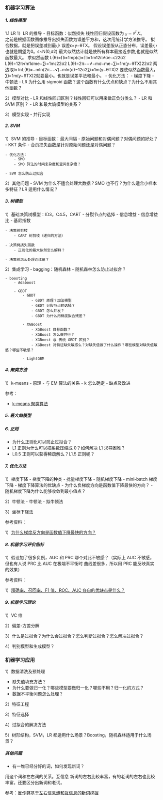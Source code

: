 ### 机器学习算法
##### 1. 线性模型
1.1 LR
1）LR 的推导
	- 目标函数：似然损失
	线性回归假设函数为 <math xmlns="http://www.w3.org/1998/Math/MathML">
  <mi>y</mi>
  <mo>=</mo>
  <msup>
    <mi>&#x03B8;<!-- θ --></mi>
    <mi>T</mi>
  </msup>
  <mi>X</mi>
</math>。</br> 
					之前是根据函数图像推导出损失函数为误差平方和，这次用统计学方法推导。 
					拟合数据，就是把误差减到最小 
					误差ϵ=y−θTX。 
					假设误差服从正态分布，误差最小也就是期望为0。ϵ~N(0,σ2) 
					最大似然估计就是使所有样本最接近参数,也就是似然函数最大。 
					求似然函数 
					L(θ)=∏i=1mp(ϵ)=∏i=1m12π√σe−ϵ22σ2 
					L(θ)=12π√m1σme−∑i=1mϵ22σ2 
					L(θ)=2π−−√−mσ−me−∑i=1m(y−θTX)22σ2 
					两边取ln 
					lnL(θ)=−mln(2π−−√)−mln(σ)−12σ2∑i=1m(y−θTX)2 
					要使似然函数最大，∑i=1m(y−θTX)2就要最小。也就是误差平法和最小。
	- 优化方法：
		- 梯度下降
		- 牛顿法
	- LR 为什么用 sigmoid 函数？这个函数有什么优点和缺点？为什么不用其他函数？
	
2）模型对比
	- LR 和线性回归区别？线性回归可以用来做正负分类么？
	- LR 和 SVM 区别？
	- LR 和最大熵模型的关系？
	
3）模型实现
	- 并行实现

##### 2. SVM
1）SVM 的推导
	- 目标函数：最大间隔
		- 原始问题和对偶问题？对偶问题的好处？
		- KKT 条件
		- 合页损失函数是针对原始问题还是对偶问题？
		
	- 优化方法：
		- SMO
		- SMO 算法的时间复杂度和空间复杂度？
		
	- SVM 怎么防止过拟合
	
2）其他问题
	- SVM 为什么不适合处理大数据？SMO 也不行？为什么适合小样本多特征？LR 适用什么情况？

##### 3. 树模型
1）基础决策树模型：ID3，C4.5，CART
	- 分裂节点的选择
		- 信息增益
		- 信息增益比
		- 基尼指数
		
	- 决策树剪枝
		- CART 树剪枝（递归的方法）
		
	- 决策树损失函数
		- 正则化的最大似然怎么解释？
		
	- 决策树怎么处理连续值？
2）集成学习
	- bagging：随机森林
		- 随机森林怎么防止过拟合？
		
	- boosting
		- Adaboost
		
		- GBDT
			- GBDT
				- GBDT 原理？加法模型
				- GBDT 分裂节点的选择？
				- GBDT 怎么并发？
				- GBDT 为什么用梯度拟合残差？
				
			- XGBoost
				- XGBoost 目标函数？
				- XGBoost 怎么做并行？
				- XGBoost 与 传统 GBDT 区别？
				- XGBoost 对特征缺失敏感么？对缺失值做了什么操作？哪些模型对缺失值敏感？哪些不敏感？
				
			- LightGBM


##### 4. 聚类方法
1）k-means
	- 原理
	- 与 EM 算法的关系
	- k 怎么确定
	- 缺点及改进

参考：
- [k-means 聚类算法](http://www.cnblogs.com/jerrylead/archive/2011/04/06/2006910.html)

##### 5. 最大熵模型

##### 6. 正则
- 为什么正则化可以防止过拟合？
- L1 正则为什么可以把系数压缩成 0？如何解决 L1 求导困难？
- L0.5 正则可以获得稀疏解么？L1.5 正则呢？


##### 7. 优化方法
1）梯度下降
	- 梯度下降的种类
		- 批量梯度下降
		- 随机梯度下降
		- mini-batch 梯度下降
	- 梯度下降算法的优缺点
	- 为什么负梯度方向是函数值下降最快的方向？
	- 随机梯度下降为什么能够收敛到最小值点？
	
2）牛顿法
	- 牛顿法
	- 拟牛顿法
	
3）坐标下降法



参考资料：

1）[为什么梯度反方向是函数值下降最快的方向？](https://zhuanlan.zhihu.com/p/24913912)

##### 8. 机器学习评价指标
1）假设加了很多负例，AUC 和 PRC 哪个对此不敏感？（实际上 AUC 不敏感，但也有人说 PRC 比 AUC 在极端不平衡时
曲线差很多，所以用 PRC 能反映真实的效果）

参考资料：

1）[精确率、召回率、F1 值、ROC、AUC 各自的优缺点是什么？](https://www.zhihu.com/question/30643044)

##### 9. 机器学习理论
1）VC 维

2）偏差-方差分解

3）什么是过拟合？为什么会过拟合？怎么判断过拟合？怎么解决过拟合？

4）判别模型和生成模型？

### 机器学习应用
1）数据清洗及预处理
- 缺失值填充方法？
- 为什么要做归一化？哪些模型要做归一化？哪些不用？归一化的方式？
- 数据不平衡问题怎么处理？

2）特征工程

3）特征选择

4）过拟合的解决方法

5）树形结构，SVM，LR 都适用什么场景？Boosting，随机森林适用于什么场景？





##### 其他问题
- 有一堆已经分好的词，如何发现新词？

用这个词和左右词的关系。互信息 新词的左右比较丰富，有的老词的左右也比较丰富。还要区分出新词和老词。

参考：[反作弊基于左右信息熵和互信息的新词挖掘](https://zhuanlan.zhihu.com/p/25499358?hmsr=toutiao.io&utm_medium=toutiao.io&utm_source=toutiao.io)


